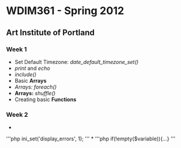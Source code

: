 WDIM361 - Spring 2012
=====================

Art Institute of Portland
-------------------------

### Week 1 ###
* Set Default Timezone: _date_default_timezone_set()_
* _print_ and _echo_
* _include()_
* Basic **Arrays**
* *Arrays:* _foreach()_
* **Arrays:** _shuffle()_
* Creating basic **Functions**

### Week 2 ###
*
'''php
ini_set('display_errors', 1);
'''
*
'''php
if(!empty($variable)){...}
'''
